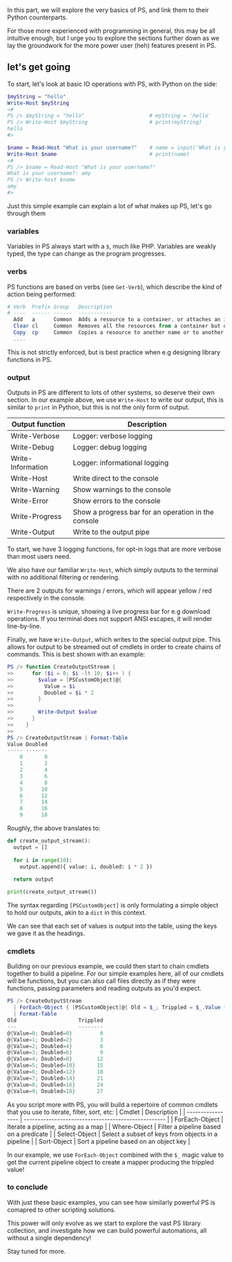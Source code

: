 In this part, we will explore the very basics of PS, and link them to their Python counterparts.

For those more experienced with programming in general, this may be all intuitive enough, but I urge you
to explore the sections further down as we lay the groundwork for the more power user (heh) features present in PS.

## let's get going

To start, let's look at basic IO operations with PS, with Python on the side:
```powershell
$myString = "hello"
Write-Host $myString
<#
PS /> $myString = "hello"                     # myString = 'hello'
PS /> Write-Host $myString                    # print(myString)
hello
#>

$name = Read-Host "What is your username?"    # name = input('What is your username?')
Write-Host $name                              # print(name)
<#
PS /> $name = Read-Host "What is your username?"
What is your username?: amy
PS /> Write-host $name
amy
#>
```

Just this simple example can explain a lot of what makes up PS, let's go through them

### variables

Variables in PS always start with a `$`, much like PHP. Variables are weakly typed, the type can change
as the program progresses.

### verbs

PS functions are based on verbs (see `Get-Verb`), which describe the kind of action being performed:
```powershell
# Verb  Prefix Group   Description
# ----  ------ ------  -----------
  Add   a      Common  Adds a resource to a container, or attaches an item to another item
  Clear cl     Common  Removes all the resources from a container but does not delete the container
  Copy  cp     Common  Copies a resource to another name or to another container
  ....
```

This is not strictly enforced, but is best practice when e.g designing library functions in PS.

### output

Outputs in PS are different to lots of other systems, so deserve their own section.
In our example above, we use `Write-Host` to write our output, this is similar to `print` in Python, but this
is not the only form of output.

| Output function   | Description                                         |
| ----------------- | --------------------------------------------------- |
| Write-Verbose     | Logger: verbose logging                             |
| Write-Debug       | Logger: debug logging                               |
| Write-Information | Logger: informational logging                       |
| Write-Host        | Write direct to the console                         |
| Write-Warning     | Show warnings to the console                        |
| Write-Error       | Show errors to the console                          |
| Write-Progress    | Show a progress bar for an operation in the console |
| Write-Output      | Write to the output pipe                            |

To start, we have 3 logging functions, for opt-in logs that are more verbose than most users need.

We also have our familiar `Write-Host`, which simply outputs to the terminal with no additional filtering
or rendering.

There are 2 outputs for warnings / errors, which will appear yellow / red respectively in the console.

`Write-Progress` is unique, showing a live progress bar for e.g download operations.
If you terminal does not support ANSI escapes, it will render line-by-line.

Finally, we have `Write-Output`, which writes to the special output pipe. This allows for output to be streamed out of cmdlets in order to create chains of commands. This is best shown with an example:
```powershell
PS /> function CreateOutputStream {
>>      for ($i = 0; $i -lt 10; $i++ ) {
>>        $value = [PSCustomObject]@{
>>          Value = $i
>>          Doubled = $i * 2
>>        }
>>
>>        Write-Output $value
>>      }
>>    }
>>
PS /> CreateOutputStream | Format-Table
Value Doubled
----- -------
    0       0
    1       2
    2       4
    3       6
    4       8
    5      10
    6      12
    7      14
    8      16
    9      18
```

Roughly, the above translates to:
```python
def create_output_stream():
  output = []
  
  for i in range(10):
    output.append({ value: i, doubled: i * 2 })
  
  return output

print(create_output_stream())
```

The syntax regarding `[PSCustomObject]` is only formulating a simple object to hold our outputs, akin to a 
`dict` in this context.

We can see that each set of values is output into the table, using the keys we gave it as the headings.

### cmdlets
Building on our previous example, we could then start to chain cmdlets together to build a pipeline.
For our simple examples here, all of our cmdlets will be functions, but you can also call files directly as
if they were functions, passing parameters and reading outputs as you'd expect.
```powershell
PS /> CreateOutputStream
  | ForEach-Object { [PSCustomObject]@{ Old = $_; Trippled = $_.Value * 3 } } 
  | Format-Table
Old                    Trippled
---                    --------
@{Value=0; Doubled=0}         0
@{Value=1; Doubled=2}         3
@{Value=2; Doubled=4}         6
@{Value=3; Doubled=6}         9
@{Value=4; Doubled=8}        12
@{Value=5; Doubled=10}       15
@{Value=6; Doubled=12}       18
@{Value=7; Doubled=14}       21
@{Value=8; Doubled=16}       24
@{Value=9; Doubled=18}       27
```

As you script more with PS, you will build a repertoire of common cmdlets that you use to iterate, filter, sort, etc:
| Cmdlet            | Description                                         |
| ----------------- | --------------------------------------------------- |
| ForEach-Object    | Iterate a pipeline, acting as a map                 |
| Where-Object      | Filter a pipeline based on a predicate              |
| Select-Object     | Select a subset of keys from objects in a pipeline  |
| Sort-Object       | Sort a pipeline based on an object key              |

In our example, we use `ForEach-Object` combined with the `$_` magic value to get the current pipeline object
to create a mapper producing the trippled value!

### to conclude

With just these basic examples, you can see how similarly powerful PS is comapred to other scripting solutions.

This power will only evolve as we start to explore the vast PS library collection, and investigate how
we can build powerful automations, all without a single dependency! 

Stay tuned for more.